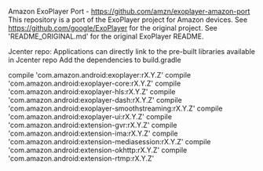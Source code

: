Amazon ExoPlayer Port - https://github.com/amzn/exoplayer-amazon-port
This repository is a port of the ExoPlayer project for Amazon devices.
See https://github.com/google/ExoPlayer for the original project.
See 'README_ORIGINAL.md' for the original ExoPlayer README. 

Jcenter repo:
Applications can directly link to the pre-built libraries available in Jcenter repo
Add the dependencies to build.gradle

compile 'com.amazon.android:exoplayer:rX.Y.Z'
compile 'com.amazon.android:exoplayer-core:rX.Y.Z'
compile 'com.amazon.android:exoplayer-hls:rX.Y.Z'
compile 'com.amazon.android:exoplayer-dash:rX.Y.Z'
compile 'com.amazon.android:exoplayer-smoothstreaming:rX.Y.Z'
compile 'com.amazon.android:exoplayer-ui:rX.Y.Z'
compile 'com.amazon.android:extension-gvr:rX.Y.Z'
compile 'com.amazon.android:extension-ima:rX.Y.Z'
compile 'com.amazon.android:extension-mediasession:rX.Y.Z'
compile 'com.amazon.android:extension-okhttp:rX.Y.Z'
compile 'com.amazon.android:extension-rtmp:rX.Y.Z'
